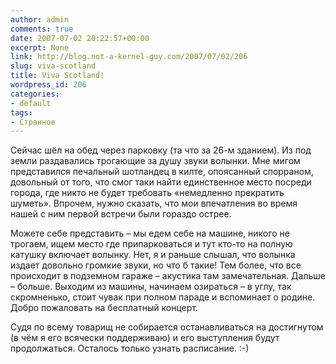 ```yaml
---
author: admin
comments: true
date: 2007-07-02 20:22:57+00:00
excerpt: None
link: http://blog.not-a-kernel-guy.com/2007/07/02/206
slug: viva-scotland
title: Viva Scotland!
wordpress_id: 206
categories:
- default
tags:
- Странное
---
```


Сейчас шёл на обед через парковку (та что за 26-м зданием). Из под земли раздавались трогающие за душу звуки волынки. Мне мигом представился печальный шотландец в килте, опоясанный спорраном, довольный от того, что смог таки найти единственное место посреди города, где никто не будет требовать «немедленно прекратить шуметь». Впрочем, нужно сказать, что мои впечатления во время нашей с ним первой встречи были гораздо острее. 

Можете себе представить – мы едем себе на машине, никого не трогаем, ищем место где припарковаться и тут кто-то на полную катушку включает волынку. Нет, я и раньше слышал, что волынка издает довольно громкие звуки, но что б такие! Тем более, что все происходит в подземном гараже – акустика там замечательная. Дальше – больше. Выходим из машины, начинаем озираться – в углу, так скромненько, стоит чувак при полном параде и вспоминает о родине. Добро пожаловать на бесплатный концерт. 

Судя по всему товарищ не собирается останавливаться на достигнутом (в чём я его всячески поддерживаю) и его выступления будут продолжаться. Осталось только узнать расписание. :-)

